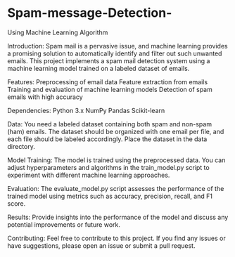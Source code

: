 # Spam-message-Detection-
Using Machine Learning Algorithm

Introduction:
Spam mail is a pervasive issue, and machine learning provides a promising solution to automatically identify and filter out such unwanted emails. This project implements a spam mail detection system using a machine learning model trained on a labeled dataset of emails.

Features:
Preprocessing of email data
Feature extraction from emails
Training and evaluation of machine learning models
Detection of spam emails with high accuracy

Dependencies:
Python 3.x
NumPy
Pandas
Scikit-learn


Data:
You need a labeled dataset containing both spam and non-spam (ham) emails. The dataset should be organized with one email per file, and each file should be labeled accordingly. Place the dataset in the data directory.

Model Training:
The model is trained using the preprocessed data. You can adjust hyperparameters and algorithms in the train_model.py script to experiment with different machine learning approaches.

Evaluation:
The evaluate_model.py script assesses the performance of the trained model using metrics such as accuracy, precision, recall, and F1 score.

Results:
Provide insights into the performance of the model and discuss any potential improvements or future work.

Contributing:
Feel free to contribute to this project. If you find any issues or have suggestions, please open an issue or submit a pull request.
